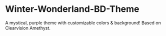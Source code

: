 # Winter-Wonderland-BD-Theme
A mystical, purple theme with customizable colors &amp; background! Based on Clearvision Amethyst.
